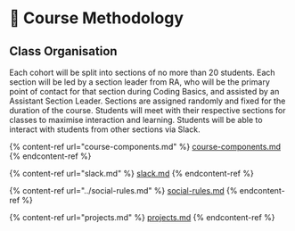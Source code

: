 # 🏫 Course Methodology

## Class Organisation

Each cohort will be split into sections of no more than 20 students. Each section will be led by a section leader from RA, who will be the primary point of contact for that section during Coding Basics, and assisted by an Assistant Section Leader. Sections are assigned randomly and fixed for the duration of the course. Students will meet with their respective sections for classes to maximise interaction and learning. Students will be able to interact with students from other sections via Slack.

{% content-ref url="course-components.md" %}
[course-components.md](course-components.md)
{% endcontent-ref %}

{% content-ref url="slack.md" %}
[slack.md](slack.md)
{% endcontent-ref %}

{% content-ref url="../social-rules.md" %}
[social-rules.md](../social-rules.md)
{% endcontent-ref %}

{% content-ref url="projects.md" %}
[projects.md](projects.md)
{% endcontent-ref %}

##

